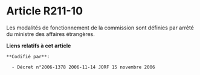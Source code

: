 # Article R211-10

Les modalités de fonctionnement de la commission sont définies par arrêté du ministre des affaires étrangères.

**Liens relatifs à cet article**

	**Codifié par**:

	  - Décret n°2006-1378 2006-11-14 JORF 15 novembre 2006
